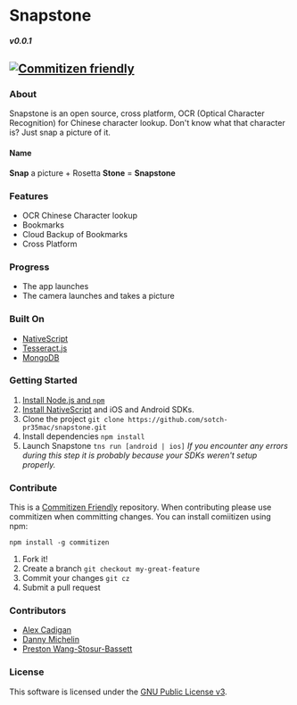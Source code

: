 # Snapstone
##### v0.0.1
<a href="http://commitizen.github.io/cz-cli/"><img src="https://camo.githubusercontent.com/6080f52144977b8b2b20e42408379ce68371aafd/68747470733a2f2f696d672e736869656c64732e696f2f62616467652f636f6d6d6974697a656e2d667269656e646c792d627269676874677265656e2e737667" alt="Commitizen friendly" data-canonical-src="https://img.shields.io/badge/commitizen-friendly-brightgreen.svg" style="max-width:100%;"></a>
---

### About
Snapstone is an open source, cross platform, OCR (Optical Character Recognition) for Chinese character lookup. Don't know what that character is? Just snap a picture of it.

#### Name
__Snap__ a picture + Rosetta __Stone__ = __Snapstone__

### Features
- OCR Chinese Character lookup
- Bookmarks
- Cloud Backup of Bookmarks
- Cross Platform

### Progress
- The app launches
- The camera launches and takes a picture

### Built On
- [NativeScript](https://www.nativescript.org/)
- [Tesseract.js](http://tesseract.projectnaptha.com/)
- [MongoDB](https://www.mongodb.com/)

### Getting Started
1. [Install Node.js and `npm`](https://nodejs.org/en/download/)
2. [Install NativeScript](http://docs.nativescript.org/start/quick-setup) and iOS and Android SDKs.
3. Clone the project `git clone https://github.com/sotch-pr35mac/snapstone.git`
4. Install dependencies `npm install`
5. Launch Snapstone `tns run [android | ios]` *If you encounter any errors during this step it is probably because your SDKs weren't setup properly.*

### Contribute
This is a [Commitizen Friendly](https://github.com/commitizen/cz-cli) repository. When contributing please use commitizen when committing changes. You can install comiitizen using npm:
```
npm install -g commitizen
```
1. Fork it!
2. Create a branch `git checkout my-great-feature`
3. Commit your changes `git cz`
4. Submit a pull request

### Contributors
- [Alex Cadigan](https://github.com/AlexCadigan)
- [Danny Michelin](https://github.com/dmichelin)
- [Preston Wang-Stosur-Bassett](http://stosur.info)

### License
This software is licensed under the [GNU Public License v3]().
